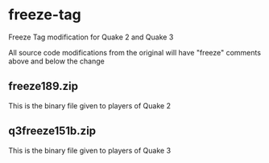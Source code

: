 # freeze-tag
Freeze Tag modification for Quake 2 and Quake 3

All source code modifications from the original will have "freeze" comments above and below the change

## freeze189.zip
This is the binary file given to players of Quake 2

## q3freeze151b.zip
This is the binary file given to players of Quake 3
